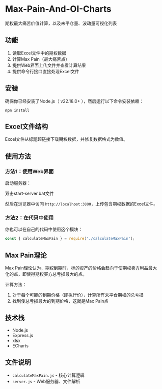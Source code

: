 # Max-Pain-And-OI-Charts
期权最大痛苦价值计算，以及未平仓量、波动量可视化列表

## 功能

1. 读取Excel文件中的期权数据
2. 计算Max Pain（最大痛苦点）
3. 提供Web界面上传文件并查看计算结果
4. 提供命令行接口直接处理Excel文件

## 安装

确保你已经安装了Node.js（ v22.18.0+ ），然后运行以下命令安装依赖：

```
npm install
```

## Excel文件结构

Excel文件从标题超链接下载期权数据，并修复数据格式为数值。

## 使用方法

### 方法1：使用Web界面

启动服务器：

双击start-server.bat文件

然后在浏览器中访问 `http://localhost:3000`，上传包含期权数据的Excel文件。

### 方法2：在代码中使用

你也可以在自己的代码中使用这个模块：

```javascript
const { calculateMaxPain } = require('./calculateMaxPain');
```

## Max Pain理论

Max Pain理论认为，期权到期时，标的资产的价格会趋向于使期权卖方利益最大化的点，即使得期权买方总亏损最大的点。

计算方法：
1. 对于每个可能的到期价格（即执行价），计算所有未平仓期权的总亏损
2. 找到使总亏损最大的到期价格，这就是Max Pain点

## 技术栈

- Node.js
- Express.js
- xlsx
- ECharts

## 文件说明

- `calculateMaxPain.js` - 核心计算逻辑
- `server.js` - Web服务器、文件解析
